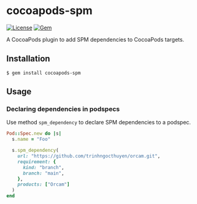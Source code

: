 # cocoapods-spm

[![License](https://img.shields.io/badge/license-MIT-green.svg?style=flat&color=blue)](https://github.com/trinhngocthuyen/cocoapods-spm/blob/main/LICENSE.txt)
[![Gem](https://img.shields.io/gem/v/cocoapods-spm.svg?style=flat&color=blue)](https://rubygems.org/gems/cocoapods-spm)

A CocoaPods plugin to add SPM dependencies to CocoaPods targets.

## Installation

    $ gem install cocoapods-spm

## Usage

### Declaring dependencies in podspecs

Use method `spm_dependency` to declare SPM dependencies to a podspec.

```rb
Pod::Spec.new do |s|
  s.name = "Foo"

  s.spm_dependency(
    url: "https://github.com/trinhngocthuyen/orcam.git",
    requirement: {
      kind: "branch",
      branch: "main",
    },
    products: ["Orcam"]
  )
end
```
